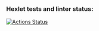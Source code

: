 ### Hexlet tests and linter status:
[![Actions Status](https://github.com/walentina97/layout-designer-project-lvl3/workflows/hexlet-check/badge.svg)](https://github.com/walentina97/layout-designer-project-lvl3/actions)